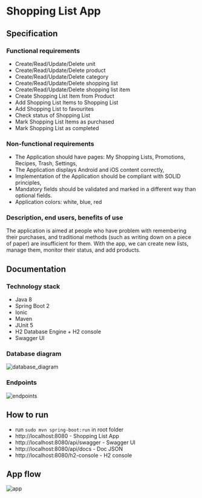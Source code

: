# Shopping List App

## Specification
### Functional requirements
* Create/Read/Update/Delete unit
* Create/Read/Update/Delete product
* Create/Read/Update/Delete category
* Create/Read/Update/Delete shopping list
* Create/Read/Update/Delete shopping list item
* Create Shopping List Item from Product
* Add Shopping List Items to Shopping List
* Add Shopping List to favourites
* Check status of Shopping List
* Mark Shopping List Items as purchased
* Mark Shopping List as completed
### Non-functional requirements
* The Application should have pages: My Shopping Lists, Promotions, Recipes, Trash, Settings,
* The Application displays Android and iOS content correctly,
* Implementation of the Application should be compliant with SOLID principles,
* Mandatory fields should be validated and marked in a different way than optional fields.
* Application colors: white, blue, red
### Description, end users, benefits of use
The application is aimed at people who have problem with remembering their purchases, and traditional methods (such as writing down on a piece of paper) are insufficient for them.
With the app, we can create new lists, manage them, monitor their status, and add products.
## Documentation
### Technology stack
- Java 8
- Spring Boot 2
- Ionic
- Maven
- JUnit 5
- H2 Database Engine + H2 console
- Swagger UI
### Database diagram
![database_diagram](/../master/src/main/resources/images/database_diagram.png?raw=true "database_diagram")
### Endpoints
![endpoints](/../master/src/main/resources/images/endpoints.png?raw=true "endpoints")

## How to run
* run `sudo mvn spring-boot:run` in root folder
* http://localhost:8080 - Shopping List App
* http://localhost:8080/api/swagger - Swagger UI
* http://localhost:8080/api/docs - Doc JSON
* http://localhost:8080/h2-console - H2 console

## App flow
![app](/../master/src/main/resources/images/app.gif?raw=true "app")
